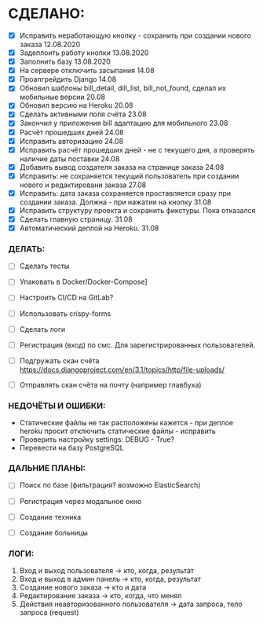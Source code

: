 СДЕЛАНО:
===
- [x] Исправить неработающую кнопку - сохранить при создании нового заказа 12.08.2020
- [x] Задеплоить работу кнопки 13.08.2020
- [x] Заполнить базу 13.08.2020
- [x] На сервере отключить засыпания 14.08
- [x] Проапгрейдить Django 14.08
- [x] Обновил шаблоны bill_detail, dill_list, bill_not_found, сделал их мобильные версии 20.08
- [x] Обновил версию на Heroku 20.08
- [x] Сделать активными поля счёта 23.08
- [x] Закончил у приложения bill адаптацию для мобильного 23.08
- [x] Расчёт прошедших дней 24.08
- [x] Исправить авторизацию 24.08
- [x] Исправить расчёт прошедших дней - не с текущего дня, а проверять наличие даты поставки 24.08
- [x] Добавить вывод создателя заказа на странице заказа 24.08
- [x] Исправить: не сохраняется текущий пользователь при создании нового и редактировани заказа 27.08
- [x] Исправить: дата заказа сохраняется проставляется сразу при создании заказа. Должна - при нажатии на кнопку 31.08
- [x] Исправить структуру проекта и сохранить фикстуры. Пока отказался 
- [x] Сделать главную страницу. 31.08
- [x] Автоматический деплой на Heroku. 31.08

### ДЕЛАТЬ:

- [ ] Сделать тесты
- [ ] Упаковать в Docker/Docker-Compose]
- [ ] Настроить CI/CD на GitLab?
- [ ] Использовать crispy-forms
- [ ] Сделать логи
- [ ] Регистрация (вход) по смс. Для зарегистрированных пользователей.
- [ ] Подгружать скан счёта  https://docs.djangoproject.com/en/3.1/topics/http/file-uploads/
- [ ] Отправлять скан счёта на почту (например главбуха)



### НЕДОЧЁТЫ И ОШИБКИ:

* Статические файлы не так расположены кажется - при деплое heroku просит отключить статические файлы - исправить
* Проверить настройку settings: DEBUG - True?
* Перевести на базу PostgreSQL


### ДАЛЬНИЕ ПЛАНЫ:

- [ ] Поиск по базе (фильтрация? возможно ElasticSearch)
- [ ] Регистрация через модальное окно
- [ ] Создание техника
- [ ] Создание больницы


### ЛОГИ:
1. Вход и выход пользователя -> кто, когда, результат
2. Вход и выход в админ панель -> кто, когда, результат
3. Создание нового заказа -> кто и дата
4. Редактирование заказа -> кто, когда, что менял
5. Действия неавторизованного пользователя -> дата запроса, тело запроса (request)



